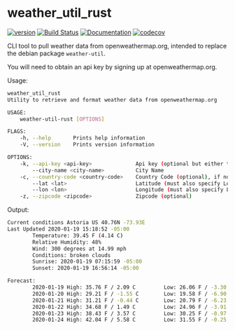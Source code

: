 # weather_util_rust

[![version](https://img.shields.io/crates/v/weather_util_rust?color=blue&logo=rust&style=flat-square)](https://crates.io/crates/weather_util_rust)
[![Build Status](https://github.com/ddboline/weather_util_rust/workflows/Rust/badge.svg?branch=master)](https://github.com/ddboline/weather_util_rust/actions?branch=master)
[![Documentation](https://docs.rs/weather_util_rust/badge.svg)](https://docs.rs/weather_util_rust/)
[![codecov](https://codecov.io/gh/ddboline/weather_util_rust/branch/master/graph/badge.svg)](https://codecov.io/gh/ddboline/weather_util_rust)

CLI tool to pull weather data from openweathermap.org, intended to replace the debian package `weather-util`.

You will need to obtain an api key by signing up at openweathermap.org.

Usage:

```bash
weather_util_rust
Utility to retrieve and format weather data from openweathermap.org

USAGE:
    weather-util-rust [OPTIONS]

FLAGS:
    -h, --help       Prints help information
    -V, --version    Prints version information

OPTIONS:
    -k, --api-key <api-key>              Api key (optional but either this or API_KEY environment variable must exist)
        --city-name <city-name>          City Name
    -c, --country-code <country-code>    Country Code (optional), if not specified `us` will be assumed
        --lat <lat>                      Latitude (must also specify Longitude)
        --lon <lon>                      Longitude (must also specify Latitude)
    -z, --zipcode <zipcode>              Zipcode (optional)
```

Output:

```bash
Current conditions Astoria US 40.76N -73.93E
Last Updated 2020-01-19 15:18:52 -05:00
        Temperature: 39.45 F (4.14 C)
        Relative Humidity: 48%
        Wind: 300 degrees at 14.99 mph
        Conditions: broken clouds
        Sunrise: 2020-01-19 07:15:59 -05:00
        Sunset: 2020-01-19 16:56:14 -05:00

Forecast:
        2020-01-19 High: 35.76 F / 2.09 C         Low: 26.06 F / -3.30 C
        2020-01-20 High: 29.21 F / -1.55 C        Low: 19.58 F / -6.90 C
        2020-01-21 High: 31.21 F / -0.44 C        Low: 20.79 F / -6.23 C
        2020-01-22 High: 34.68 F / 1.49 C         Low: 24.96 F / -3.91 C
        2020-01-23 High: 38.43 F / 3.57 C         Low: 30.25 F / -0.97 C
        2020-01-24 High: 42.04 F / 5.58 C         Low: 31.55 F / -0.25 C
```
